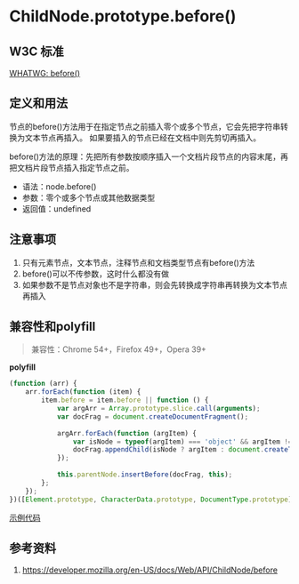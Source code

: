 # ChildNode.prototype.before()

## W3C 标准
[WHATWG: before()](https://dom.spec.whatwg.org/#dom-childnode-before)

## 定义和用法
节点的before()方法用于在指定节点之前插入零个或多个节点，它会先把字符串转换为文本节点再插入。
如果要插入的节点已经在文档中则先剪切再插入。

before()方法的原理：先把所有参数按顺序插入一个文档片段节点的内容末尾，再把文档片段节点插入指定节点之前。

- 语法：node.before()
- 参数：零个或多个节点或其他数据类型
- 返回值：undefined

## 注意事项
1. 只有元素节点，文本节点，注释节点和文档类型节点有before()方法
2. before()可以不传参数，这时什么都没有做
3. 如果参数不是节点对象也不是字符串，则会先转换成字符串再转换为文本节点再插入

## 兼容性和polyfill
> 兼容性：Chrome 54+，Firefox 49+，Opera 39+

**polyfill**
```javascript
(function (arr) {
    arr.forEach(function (item) {
        item.before = item.before || function () {
            var argArr = Array.prototype.slice.call(arguments);
            var docFrag = document.createDocumentFragment();
            
            argArr.forEach(function (argItem) {
                var isNode = typeof(argItem) === 'object' && argItem !== null && argItem.nodeType > 0;
                docFrag.appendChild(isNode ? argItem : document.createTextNode(String(argItem)));
            });
            
            this.parentNode.insertBefore(docFrag, this);
        };
    });
})([Element.prototype, CharacterData.prototype, DocumentType.prototype]);
```

[示例代码](./before()/html)

## 参考资料
1. https://developer.mozilla.org/en-US/docs/Web/API/ChildNode/before